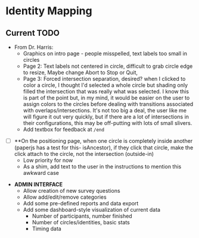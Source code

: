# Identity Mapping 

## Current TODO
    
  - From Dr. Harris:
    - Graphics on intro page - people misspelled,  text labels too small in circles
    - Page 2: Text labels not centered in circle, difficult to grab circle edge to resize, Maybe change Abort to Stop or Quit, 
    - Page 3: Forced intersection separation, desired?  when I clicked to color a circle, I thought I'd selected a whole circle but shading only filled the intersection that was really what was selected. I know this is part of the point but, in my mind, it would be easier on the user to assign colors to the circles before dealing with transitions associated with overlaps/intersections. It's not too big a deal, the user like me will figure it out very quickly, but if there are a lot of intersections in their configurations, this may be off-putting with lots of small slivers. 
    - Add textbox for feedback at `/end`
  - [ ] **On the positioning page, when one circle is completely inside another (paperjs has a test for this- isAncestor), if they click that circle, make the click attach to the circle, not the intersection (outside-in)
    - Low priority for now
    - As a shim, add text to the user in the instructions to mention this awkward case
  - **ADMIN INTERFACE**
    - Allow creation of new survey questions
    - Allow add/edit/remove categories
    - Add some pre-defined reports and data export
    - Add some dashboard-style visualization of current data
        - Number of participants, number finished
        - Number of circles/identities, basic stats
        - Timing data
 
